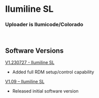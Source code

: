 # Ilumiline SL

### Uploader is Ilumicode/Colorado 
&nbsp;

## Software Versions

[V1.230727 - Ilumiline SL](https://github.com/CHAUVET-ILUMINARC/ILUMILINESL/blob/be27b51bd2e73610db31b5b805348705492217fa/firmware/V1.230727.zip)
- Added full RDM setup/control capability

[V1.09 – Ilumiline SL](https://github.com/CHAUVET-ILUMINARC/ILUMILINESL/blob/a817d4e99a9b346e27f979c02a5857ca8a023a16/firmware/lineSL_V109_221219.zip)
- Released initial software version
